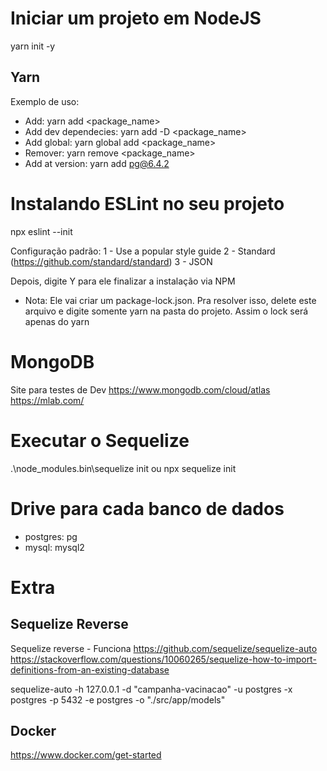 # Iniciar um projeto em NodeJS

yarn init -y

## Yarn

Exemplo de uso:
 - Add: yarn add <package_name>
 - Add dev dependecies: yarn add -D <package_name>
 - Add global: yarn global add <package_name>
 - Remover: yarn remove <package_name>
 - Add at version: yarn add pg@6.4.2

# Instalando ESLint no seu projeto
npx eslint --init

Configuração padrão: 
1 - Use a popular style guide
2 - Standard (https://github.com/standard/standard)
3 - JSON

Depois, digite Y para ele finalizar a instalação via NPM
- Nota: Ele vai criar um package-lock.json. Pra resolver isso, delete este arquivo e digite somente yarn na pasta do projeto. Assim o lock será apenas do yarn


# MongoDB

Site para testes de Dev
https://www.mongodb.com/cloud/atlas
https://mlab.com/


# Executar o Sequelize
.\node_modules\.bin\sequelize init
ou 
npx sequelize init


# Drive para cada banco de dados

 - postgres: pg
 - mysql: mysql2


# Extra

## Sequelize Reverse

Sequelize reverse - Funciona
https://github.com/sequelize/sequelize-auto
https://stackoverflow.com/questions/10060265/sequelize-how-to-import-definitions-from-an-existing-database

sequelize-auto -h 127.0.0.1 -d "campanha-vacinacao" -u postgres -x postgres -p 5432 -e postgres -o "./src/app/models"

## Docker

https://www.docker.com/get-started

